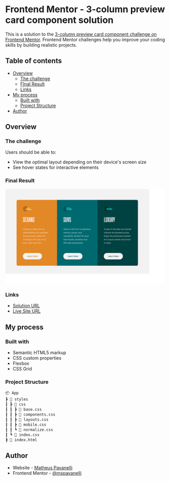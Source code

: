 # Frontend Mentor - 3-column preview card component solution

This is a solution to the [3-column preview card component challenge on Frontend Mentor](https://www.frontendmentor.io/challenges/3column-preview-card-component-pH92eAR2-). Frontend Mentor challenges help you improve your coding skills by building realistic projects.

## Table of contents

- [Overview](#overview)
  - [The challenge](#the-challenge)
  - [FInal Result](#final-result)
  - [Links](#links)
- [My process](#my-process)
  - [Built with](#built-with)
  - [Project Structure](#project-structure)
- [Author](#author)

## Overview

### The challenge

Users should be able to:

- View the optimal layout depending on their device's screen size
- See hover states for interactive elements

### Final Result

![](./screenshot.png)

### Links

- [Solution URL](https://github.com/mspavanelli/frontendmentor-3-column-preview-card-component)
- [Live Site URL](https://mspavanelli.github.io/frontendmentor-3-column-preview-card-component/)

## My process

### Built with

- Semantic HTML5 markup
- CSS custom properties
- Flexbox
- CSS Grid

### Project Structure

```
📦 App
┣ 📂 styles
┃ ┣ 📂 css
┃ ┃ ┣ 📄 base.css
┃ ┃ ┣ 📄 components.css
┃ ┃ ┣ 📄 layouts.css
┃ ┃ ┣ 📄 mobile.css
┃ ┃ ┗ 📄 normalize.css
┃ ┗ 📄 index.css
┣ 📄 index.html
```

## Author

- Website - [Matheus Pavanelli](http://mspavanelli.github.io/)
- Frontend Mentor - [@mspavanelli](https://www.frontendmentor.io/profile/mspavanelli)

